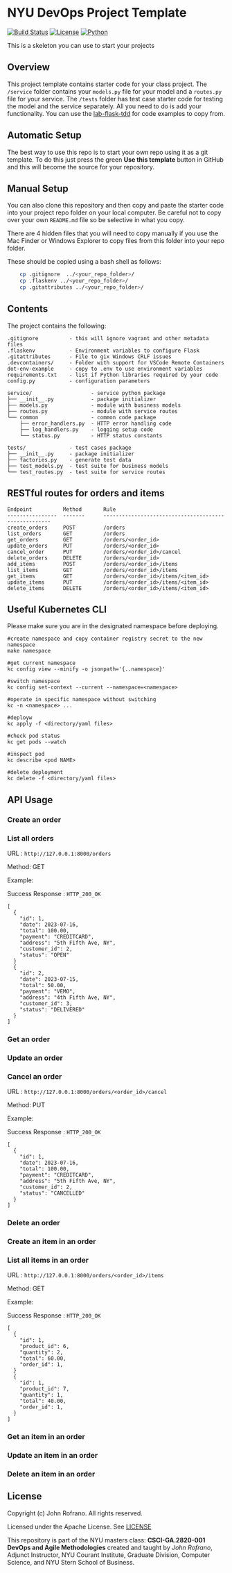# NYU DevOps Project Template

[![Build Status](https://github.com/CSCI-GA-2820-SU23-001/orders/actions/workflows/tdd.yml/badge.svg)](https://github.com/CSCI-GA-2820-SU23-001/orders/actions)
[![License](https://img.shields.io/badge/License-Apache_2.0-blue.svg)](https://opensource.org/licenses/Apache-2.0)
[![Python](https://img.shields.io/badge/Language-Python-blue.svg)](https://python.org/)

This is a skeleton you can use to start your projects

## Overview

This project template contains starter code for your class project. The `/service` folder contains your `models.py` file for your model and a `routes.py` file for your service. The `/tests` folder has test case starter code for testing the model and the service separately. All you need to do is add your functionality. You can use the [lab-flask-tdd](https://github.com/nyu-devops/lab-flask-tdd) for code examples to copy from.

## Automatic Setup

The best way to use this repo is to start your own repo using it as a git template. To do this just press the green **Use this template** button in GitHub and this will become the source for your repository.

## Manual Setup

You can also clone this repository and then copy and paste the starter code into your project repo folder on your local computer. Be careful not to copy over your own `README.md` file so be selective in what you copy.

There are 4 hidden files that you will need to copy manually if you use the Mac Finder or Windows Explorer to copy files from this folder into your repo folder.

These should be copied using a bash shell as follows:

```bash
    cp .gitignore  ../<your_repo_folder>/
    cp .flaskenv ../<your_repo_folder>/
    cp .gitattributes ../<your_repo_folder>/
```

## Contents

The project contains the following:

```text
.gitignore          - this will ignore vagrant and other metadata files
.flaskenv           - Environment variables to configure Flask
.gitattributes      - File to gix Windows CRLF issues
.devcontainers/     - Folder with support for VSCode Remote Containers
dot-env-example     - copy to .env to use environment variables
requirements.txt    - list if Python libraries required by your code
config.py           - configuration parameters

service/                   - service python package
├── __init__.py            - package initializer
├── models.py              - module with business models
├── routes.py              - module with service routes
└── common                 - common code package
    ├── error_handlers.py  - HTTP error handling code
    ├── log_handlers.py    - logging setup code
    └── status.py          - HTTP status constants

tests/              - test cases package
├── __init__.py     - package initializer
├── factories.py    - generate test data
├── test_models.py  - test suite for business models
└── test_routes.py  - test suite for service routes
```

## RESTful routes for orders and items
```text
Endpoint          Method       Rule
----------------  -------      -----------------------------------------------------
create_orders     POST         /orders
list_orders       GET          /orders        
get_orders        GET          /orders/<order_id>
update_orders     PUT          /orders/<order_id>
cancel_order      PUT          /orders/<order_id>/cancel
delete_orders     DELETE       /orders/<order_id>
add_items         POST         /orders/<order_id>/items
list_items        GET          /orders/<order_id>/items    
get_items         GET          /orders/<order_id>/items/<item_id>
update_items      PUT          /orders/<order_id>/items/<item_id>
delete_items      DELETE       /orders/<order_id>/items/<item_id>
```
## Useful Kubernetes CLI
Please make sure you are in the designated namespace before deploying.
```
#create namespace and copy container registry secret to the new namespace
make namespace

#get current namespace
kc config view --minify -o jsonpath='{..namespace}'

#switch namespace
kc config set-context --current --namespace=<namespace>

#operate in specific namespace without switching
kc -n <namespace> ...

#deployw
kc apply -f <directory/yaml files>

#check pod status
kc get pods --watch

#inspect pod
kc describe <pod NAME>

#delete deployment
kc delete -f <directory/yaml files>
```

## API Usage

### Create an order

### List all orders
URL : ```http://127.0.0.1:8000/orders```

Method: GET

Example:

Success Response : ```HTTP_200_OK```

```text
[
  {
    "id": 1,
    "date": 2023-07-16,
    "total": 100.00,
    "payment": "CREDITCARD",
    "address": "5th Fifth Ave, NY",
    "customer_id": 2,
    "status": "OPEN"
  }
  {
    "id": 2,
    "date": 2023-07-15,
    "total": 50.00,
    "payment": "VEMO",
    "address": "4th Fifth Ave, NY",
    "customer_id": 3,
    "status": "DELIVERED"
  }
]
```

### Get an order

### Update an order

### Cancel an order
URL : ```http://127.0.0.1:8000/orders/<order_id>/cancel```

Method: PUT

Example:

Success Response : ```HTTP_200_OK```

```text
[
  {
    "id": 1,
    "date": 2023-07-16,
    "total": 100.00,
    "payment": "CREDITCARD",
    "address": "5th Fifth Ave, NY",
    "customer_id": 2,
    "status": "CANCELLED"
  }
]
```

### Delete an order

### Create an item in an order

### List all items in an order
URL : ```http://127.0.0.1:8000/orders/<order_id>/items```

Method: GET

Example:

Success Response : ```HTTP_200_OK```

```text
[
  {
    "id": 1,
    "product_id": 6,
    "quantity": 2,
    "total": 60.00,
    "order_id": 1,
  }
  {
    "id": 1,
    "product_id": 7,
    "quantity": 1,
    "total": 40.00,
    "order_id": 1,
  }
]
```

### Get an item in an order

### Update an item in an order

### Delete an item in an order


## License

Copyright (c) John Rofrano. All rights reserved.

Licensed under the Apache License. See [LICENSE](LICENSE)

This repository is part of the NYU masters class: **CSCI-GA.2820-001 DevOps and Agile Methodologies** created and taught by *John Rofrano*, Adjunct Instructor, NYU Courant Institute, Graduate Division, Computer Science, and NYU Stern School of Business.
